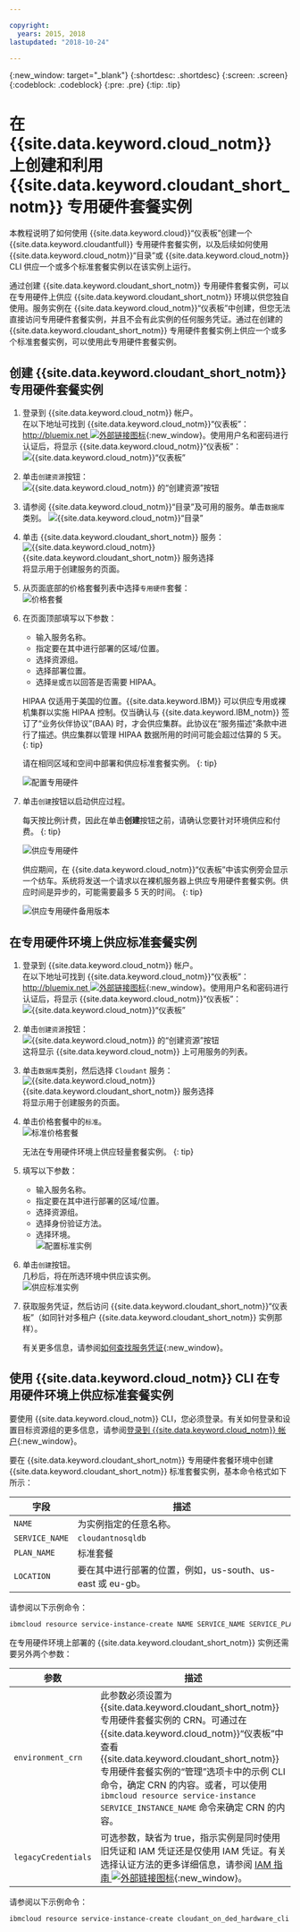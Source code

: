 ```yaml
---

copyright:
  years: 2015, 2018
lastupdated: "2018-10-24"

---
```


{:new_window: target="_blank"}
{:shortdesc: .shortdesc}
{:screen: .screen}
{:codeblock: .codeblock}
{:pre: .pre}
{:tip: .tip}

<!-- Acrolinx: 2017-05-10 -->


# 在 {{site.data.keyword.cloud_notm}} 上创建和利用 {{site.data.keyword.cloudant_short_notm}} 专用硬件套餐实例

本教程说明了如何使用 {{site.data.keyword.cloud}}“仪表板”创建一个 {{site.data.keyword.cloudantfull}} 专用硬件套餐实例，以及后续如何使用 {{site.data.keyword.cloud_notm}}“目录”或 {{site.data.keyword.cloud_notm}} CLI 供应一个或多个标准套餐实例以在该实例上运行。 

通过创建 {{site.data.keyword.cloudant_short_notm}} 专用硬件套餐实例，可以在专用硬件上供应 {{site.data.keyword.cloudant_short_notm}} 环境以供您独自使用。服务实例在 {{site.data.keyword.cloud_notm}}“仪表板”中创建，但您无法直接访问专用硬件套餐实例，并且不会有此实例的任何服务凭证。通过在创建的 {{site.data.keyword.cloudant_short_notm}} 专用硬件套餐实例上供应一个或多个标准套餐实例，可以使用此专用硬件套餐实例。

## 创建 {{site.data.keyword.cloudant_short_notm}} 专用硬件套餐实例

1.  登录到 {{site.data.keyword.cloud_notm}} 帐户。<br/>
在以下地址可找到 {{site.data.keyword.cloud_notm}}“仪表板”：[http://bluemix.net ![外部链接图标](../images/launch-glyph.svg "外部链接图标")](http://bluemix.net){:new_window}。使用用户名和密码进行认证后，将显示 {{site.data.keyword.cloud_notm}}“仪表板”：<br/>
    ![{{site.data.keyword.cloud_notm}}“仪表板”](images/img0001.png)

2.  单击`创建资源`按钮：<br/>
    ![{{site.data.keyword.cloud_notm}} 的“创建资源”按钮](images/img0002.png)<br/>
    
3.  请参阅 {{site.data.keyword.cloud_notm}}“目录”及可用的服务。单击`数据库`类别。
    ![{{site.data.keyword.cloud_notm}}“目录”](images/img0000.png)

4.  单击 {{site.data.keyword.cloudant_short_notm}} 服务：<br/>
    ![{{site.data.keyword.cloud_notm}} {{site.data.keyword.cloudant_short_notm}} 服务选择](images/img0003.png)<br/>
将显示用于创建服务的页面。

5.  从页面底部的价格套餐列表中选择`专用硬件`套餐：<br/>
    ![价格套餐](../tutorials/images/pricing_plan.png)
    
6.  在页面顶部填写以下参数：<br/>
    -   输入服务名称。<br/>
    -   指定要在其中进行部署的区域/位置。<br/>
    -   选择资源组。</br>
    -   选择部署位置。<br/>
    -   选择`是`或`否`以回答是否需要 HIPAA。<br/>
   
    HIPAA 仅适用于美国的位置。{{site.data.keyword.IBM}} 可以供应专用或裸机集群以实施 HIPAA 控制。仅当确认与 {{site.data.keyword.IBM_notm}} 签订了“业务伙伴协议”(BAA) 时，才会供应集群。此协议在“服务描述”条款中进行了描述。供应集群以管理 HIPAA 数据所用的时间可能会超过估算的 5 天。
    {: tip}
    
    请在相同区域和空间中部署和供应标准套餐实例。
    {: tip}

    ![配置专用硬件](../tutorials/images/select_deployment_location.png)
        
7.  单击`创建`按钮以启动供应过程。<br/>

    每天按比例计费，因此在单击**创建**按钮之前，请确认您要针对环境供应和付费。
    {: tip}

    ![供应专用硬件](../tutorials/images/create_button_provision.png)

    供应期间，在 {{site.data.keyword.cloud_notm}}“仪表板”中该实例旁会显示一个纺车。系统将发送一个请求以在裸机服务器上供应专用硬件套餐实例。供应时间是异步的，可能需要最多 5 天的时间。
    {: tip}   

    ![供应专用硬件备用版本](../tutorials/images/create_button_provision2.png)
    
## 在专用硬件环境上供应标准套餐实例

1.  登录到 {{site.data.keyword.cloud_notm}} 帐户。<br/>
在以下地址可找到 {{site.data.keyword.cloud_notm}}“仪表板”：[http://bluemix.net ![外部链接图标](../images/launch-glyph.svg "外部链接图标")](http://bluemix.net){:new_window}。使用用户名和密码进行认证后，将显示 {{site.data.keyword.cloud_notm}}“仪表板”：<br/>
    ![{{site.data.keyword.cloud_notm}}“仪表板”](images/img0001.png)

2.  单击`创建资源`按钮：<br/>
    ![{{site.data.keyword.cloud_notm}} 的“创建资源”按钮](images/img0002.png)<br/>
这将显示 {{site.data.keyword.cloud_notm}} 上可用服务的列表。

3.  单击`数据库`类别，然后选择 `Cloudant` 服务：<br/>
    ![{{site.data.keyword.cloud_notm}} {{site.data.keyword.cloudant_short_notm}} 服务选择](images/img0003.png)</br>
将显示用于创建服务的页面。<br/>  

4.  单击价格套餐中的`标准`。<br/>
    ![标准价格套餐](../tutorials/images/standard_pricing_plan.png)
    
    无法在专用硬件环境上供应轻量套餐实例。
    {: tip}
    
5.  填写以下参数：<br/>
    -   输入服务名称。<br/>
    -   指定要在其中进行部署的区域/位置。<br/>
    -   选择资源组。</br>
    -   选择身份验证方法。</br>
    -   选择环境。</br>
    ![配置标准实例](../tutorials/images/select_environment.png)
    
6.  单击`创建`按钮。<br/>
    几秒后，将在所选环境中供应该实例。<br/>
    ![供应标准实例](../tutorials/images/create_button_provision_standard.png)
    
7.  获取服务凭证，然后访问 {{site.data.keyword.cloudant_short_notm}}“仪表板”（如同针对多租户 {{site.data.keyword.cloudant_short_notm}} 实例那样）。
     
    
    有关更多信息，请参阅[如何查找服务凭证](../tutorials/create_service.html#locating-your-service-credentials){:new_window}。 
    
## 使用 {{site.data.keyword.cloud_notm}} CLI 在专用硬件环境上供应标准套餐实例

要使用 {{site.data.keyword.cloud_notm}} CLI，您必须登录。有关如何登录和设置目标资源组的更多信息，请参阅[登录到 {{site.data.keyword.cloud_notm}} 帐户](create_service_cli.html#logging-in-to-your-ibm-cloud-account){:new_window}。 

要在 {{site.data.keyword.cloudant_short_notm}} 专用硬件套餐环境中创建 {{site.data.keyword.cloudant_short_notm}} 标准套餐实例，基本命令格式如下所示：


字段            |描述
------|------------
`NAME`|为实例指定的任意名称。
`SERVICE_NAME`|`cloudantnosqldb`
`PLAN_NAME`|标准套餐
`LOCATION`|要在其中进行部署的位置，例如，us-south、us-east 或 eu-gb。

请参阅以下示例命令： 

```sh
ibmcloud resource service-instance-create NAME SERVICE_NAME SERVICE_PLAN_NAME LOCATION [-p, --parameters @JSON_FILE | JSON_STRING ]
```

在专用硬件环境上部署的 {{site.data.keyword.cloudant_short_notm}} 实例还需要另外两个参数：

参数|描述
----------|------------
`environment_crn`|此参数必须设置为 {{site.data.keyword.cloudant_short_notm}} 专用硬件套餐实例的 CRN。可通过在 {{site.data.keyword.cloud_notm}}“仪表板”中查看 {{site.data.keyword.cloudant_short_notm}} 专用硬件套餐实例的“管理”选项卡中的示例 CLI 命令，确定 CRN 的内容。或者，可以使用 `ibmcloud resource service-instance SERVICE_INSTANCE_NAME` 命令来确定 CRN 的内容。
`legacyCredentials`|可选参数，缺省为 true，指示实例是同时使用旧凭证和 IAM 凭证还是仅使用 IAM 凭证。有关选择认证方法的更多详细信息，请参阅 [IAM 指南 ![外部链接图标](../images/launch-glyph.svg "外部链接图标")](../guides/iam.html#ibm-cloud-identity-and-access-management-iam-){:new_window}。

请参阅以下示例命令： 

```sh
ibmcloud resource service-instance-create cloudant_on_ded_hardware_cli cloudantnosqldb standard us-south -p '{"environment_crn":"crn:v1:bluemix:public:cloudantnosqldb:us-south:a/b43434444bb7e2abb0841ca25d28ee4c:301a3118-7678-4d99-b1b7-4d45cf5f7b29::","legacyCredentials":false}'
```
     
